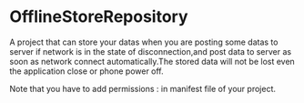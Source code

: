 # OfflineStoreRepository
A project that can store your datas when you are posting some datas to server if network is in the state of disconnection,and post data to server as soon as network connect automatically.The stored data will not be lost even the application close or phone power off.


Note that you have to add permissions :
          <uses-permission android:name="android.permission.ACCESS_NETWORK_STATE"/> 
	        <uses-permission android:name="android.permission.ACCESS_WIFI_STATE"/>
	        <uses-permission android:name="android.permission.INTERNET"/>
	        <uses-permission android:name="android.permission.ACCESS_NETWORK_STATE"/> 
in manifest file of your project.
